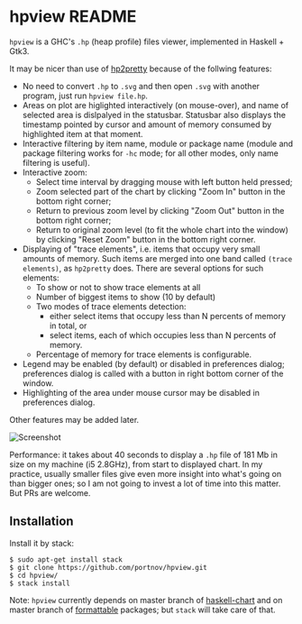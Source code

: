 hpview README
=============

`hpview` is a GHC's `.hp` (heap profile) files viewer, implemented in Haskell + Gtk3.

It may be nicer than use of [hp2pretty][1] because of the follwing features:

* No need to convert `.hp` to `.svg` and then open `.svg` with another program,
  just run `hpview file.hp`.
* Areas on plot are higlighted interactively (on mouse-over), and name of
  selected area is dislpalyed in the statusbar. Statusbar also displays the
  timestamp pointed by cursor and amount of memory consumed by highlighted item
  at that moment.
* Interactive filtering by item name, module or package name (module and
  package filtering works for `-hc` mode; for all other modes, only name
  filtering is useful).
* Interactive zoom:
  * Select time interval by dragging mouse with left button held pressed;
  * Zoom selected part of the chart by clicking "Zoom In" button in the bottom
    right corner;
  * Return to previous zoom level by clicking "Zoom Out" button in the bottom
    right corner;
  * Return to original zoom level (to fit the whole chart into the window) by
    clicking "Reset Zoom" button in the bottom right corner.
* Displaying of "trace elements", i.e. items that occupy very small amounts of
  memory. Such items are merged into one band called `(trace elements)`, as
  `hp2pretty` does. There are several options for such elements:
  * To show or not to show trace elements at all
  * Number of biggest items to show (10 by default)
  * Two modes of trace elements detection:
    * either select items that occupy less than N percents of memory in total, or
    * select items, each of which occupies less than N percents of memory.
  * Percentage of memory for trace elements is configurable.
* Legend may be enabled (by default) or disabled in preferences dialog;
  preferences dialog is called with a button in right bottom corner of the
  window.
* Highlighting of the area under mouse cursor may be disabled in preferences dialog.

Other features may be added later.

![Screenshot](https://user-images.githubusercontent.com/284644/63210503-94b06c80-c108-11e9-95a3-0e503121bc17.png)

Performance: it takes about 40 seconds to display a `.hp` file of 181 Mb in
size on my machine (i5 2.8GHz), from start to displayed chart. In my practice,
usually smaller files give even more insight into what's going on than bigger
ones; so I am not going to invest a lot of time into this matter. But PRs are
welcome.

Installation
------------

Install it by stack:

```
$ sudo apt-get install stack
$ git clone https://github.com/portnov/hpview.git
$ cd hpview/
$ stack install
```

Note: `hpview` currently depends on master branch of [haskell-chart][2] and on
master branch of [formattable][3] packages; but `stack` will take care of that.

[1]: http://hackage.haskell.org/package/hp2pretty
[2]: https://github.com/timbod7/haskell-chart
[3]: https://github.com/portnov/formattable


